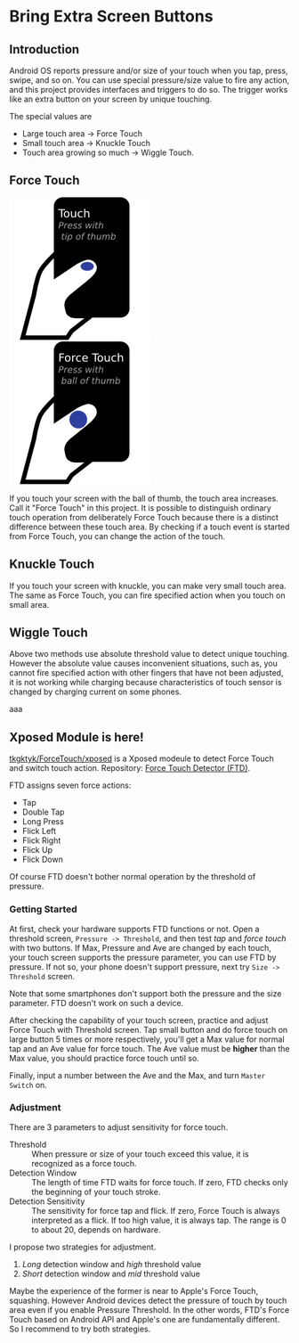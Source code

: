 # Bring Extra Screen Buttons

## Introduction
Android OS reports pressure and/or size of your touch when you tap, press, swipe, and so on.
You can use special pressure/size value to fire any action, and this project provides interfaces and triggers to do so.
The trigger works like an extra button on your screen by unique touching.

The special values are

*  Large touch area -> Force Touch
*  Small touch area -> Knuckle Touch
*  Touch area growing so much -> Wiggle Touch.

## Force Touch
![touch2](art/touch2.png)
![touch3](art/touch3.png)

If you touch your screen with the ball of thumb, the touch area increases.
Call it "Force Touch" in this project.
It is possible to distinguish ordinary touch operation from deliberately Force Touch because there is a distinct difference between these touch area.
By checking if a touch event is started from Force Touch, you can change the action of the touch.

## Knuckle Touch
If you touch your screen with knuckle, you can make very small touch area.
The same as Force Touch, you can fire specified action when you touch on small area.

## Wiggle Touch
Above two methods use absolute threshold value to detect unique touching. However the absolute value causes inconvenient situations, such as, you cannot fire specified action with other fingers that have not been adjusted, it is not working while charging because characteristics of touch sensor is changed by charging current on some phones.

aaa

## Xposed Module is here!
[tkgktyk/ForceTouch/xposed](xposed) is a Xposed modeule to detect Force Touch and switch touch action.
Repository: [Force Touch Detector (FTD)](http://repo.xposed.info/module/jp.tkgktyk.xposed.forcetouchdetector).

FTD assigns seven force actions:

*  Tap
*  Double Tap
*  Long Press
*  Flick Left
*  Flick Right
*  Flick Up
*  Flick Down

Of course FTD doesn't bother normal operation by the threshold of pressure.

### Getting Started
At first, check your hardware supports FTD functions or not.
Open a threshold screen, `Pressure -> Threshold`, and then test *tap* and *force touch* with two buttons.
If Max, Pressure and Ave are changed by each touch, your touch screen supports the pressure parameter, you can use FTD by pressure.
If not so, your phone doesn't support pressure, next try `Size -> Threshold` screen.

Note that some smartphones don't support both the pressure and the size parameter.
FTD doesn't work on such a device.

After checking the capability of your touch screen, practice and adjust Force Touch with Threshold screen.
Tap small button and do force touch on large button 5 times or more respectively, you'll get a Max value for normal tap and an Ave value for force touch.
The Ave value must be **higher** than the Max value, you should practice force touch until so.

Finally, input a number between the Ave and the Max, and turn `Master Switch` on.

### Adjustment
There are 3 parameters to adjust sensitivity for force touch.

<dl>
  <dt>Threshold</dt>
    <dd>When pressure or size of your touch exceed this value, it is recognized as a force touch.</dd>
  <dt>Detection Window</dt>
    <dd>The length of time FTD waits for force touch. If zero, FTD checks only the beginning of your touch stroke.</dd>
  <dt>Detection Sensitivity</dt>
    <dd>The sensitivity for force tap and flick. If zero, Force Touch is always interpreted as a flick. If too high value, it is always tap. The range is 0 to about 20, depends on hardware.</dd>
</dl>

I propose two strategies for adjustment.

1. *Long* detection window and *high* threshold value
1. *Short* detection window and *mid* threshold value

Maybe the experience of the former is near to Apple's Force Touch, squashing.
However Android devices detect the pressure of touch by touch area even if you enable Pressure Threshold.
In the other words, FTD's Force Touch based on Android API and Apple's one are fundamentally different.
So I recommend to try both strategies.
